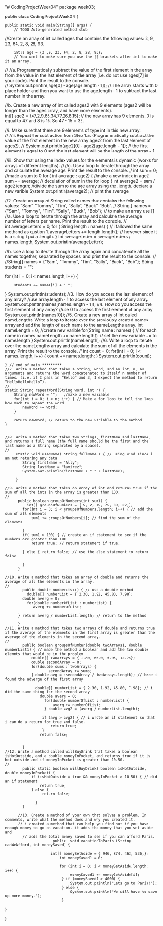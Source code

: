 "# CodingProjectWeek04"
package week03;

public class CodingProjectWeek04 {

	public static void main(String[] args) {
		// TODO Auto-generated method stub
//Create an array of int called ages that contains the following values: 3, 9, 23, 64, 2, 8, 28, 93.
		
		int[] age = {3 ,9, 23, 64, 2, 8, 28, 93}; 
		// You want to make sure you use the [] brackets after int to make it an array.
		
//
//a. Programmatically subtract the value of the first element in the array from the value in the last element of the array (i.e. do not use ages[7] in your code). Print the result to the console.  
//
		System.out.println( age[0] - age[age.length - 1]);
		// The array starts with 0 place holder and then you want to use the age.length - 1 to subtract the last number in the array.
		
//b. Create a new array of int called ages2 with 9 elements (ages2 will be longer than the ages array, and have more elements).  
	int[] age2 = {47,2,9,65,34,77,26,8,15}; // the new array has 9 elements. 0 is equal to 47 and 8 is 15. So 47 - 15 = 32.
		
		
//i. Make sure that there are 9 elements of type int in this new array.  
//
//ii. Repeat the subtraction from Step 1.a. (Programmatically subtract the value of the first element in the new array ages2 from the last element of ages2). 
//
	System.out.println(age2[0] - age2[age.length - 1]); // the first element is equal to 0 and the last element will be the length of the array - 1
	
//iii. Show that using the index values for the elements is dynamic (works for arrays of different lengths).
//
//c. Use a loop to iterate through the array and calculate the average age. Print the result to the console.
//
	int sum = 0; //made a sum to 0 
	for ( int average : age2) { //make a new index in age2 
		sum += average; // deculation of sum in the for loop 
	}
	int average2 = sum / age2.length; //divide the sum to the age array using the .length. declare a new varible 
	System.out.println(average2); // print the average 
	
	
//2. Create an array of String called names that contains the following values: “Sam”, “Tommy”, “Tim”, “Sally”, “Buck”, “Bob”.
//
	String[] names = {"Sam", "Tommy", "Tim", "Sally", "Buck", "Bob"}; // to make an array use []
//a. Use a loop to iterate through the array and calculate the average number of letters per name. Print the result to the console.
//  
	int averageLetters = 0; 
	for ( String length : names) { // i fallowed the same methond as qustion 1. 
		averageLetters += length.length(); // however since it is a string i put a .length.
	}
	    int averageLetter = averageLetters / names.length; 
	    System.out.println(averageLetter);
	
//b. Use a loop to iterate through the array again and concatenate all the names together, separated by spaces, and print the result to the console.
//
	//String[] names = {"Sam", "Tommy", "Tim", "Sally", "Buck", "Bob"}; 
    String students = "";

for (int i = 0; i < names.length; i++) {
    	 
    	students += names[i] + " ";
     
   } 
	  System.out.println(students);
//3. How do you access the last element of any array?
//use array.length - 1 to access the last element of any array.
	System.out.println(names[names.length - 1]);
//4. How do you access the first element of any array?
//use 0 to access the first element of any array
	System.out.println(names[0]);
//5. Create a new array of int called nameLengths. Write a loop to iterate over the previously created names array and add the length of each name to the nameLengths array.
  int nameLength = 0; //create new varible 
	for(String name : names) {  // for each name in names
		nameLength += name.length(); // set the new variable += to name.length
	} System.out.println(nameLength);
//6. Write a loop to iterate over the nameLengths array and calculate the sum of all the elements in the array. Print the result to the console.
//
         int count = 0; 
	 for(int i = 0; i < names.length; i++)
	 {
		 count += names.length; 
	 } System.out.println(count);
       

	} // end of main *********
	//7. Write a method that takes a String, word, and an int, n, as arguments and returns the word concatenated to itself n number of times. (i.e. if I pass in “Hello” and 3, I expect the method to return “HelloHelloHello”).
	//
	static String repeatWord(String word, int n) {
		String newWord = "";   //make a new variable 
		for(int i = 0; i < n; i++) { // Make a for loop to tell the loop how much to repeat the word
			newWord += word;
		}  
		
		return newWord; // return to the new variable to the method
	}
	    
	
	//8. Write a method that takes two Strings, firstName and lastName, and returns a full name (the full name should be the first and the last name as a String separated by a space).
	//
	     static void userName( String fullName ) { // using viod since i am not returing any data 
	    	String firstName = "Ally";
	    	String lastName = "Ramirez";
	    	System.out.println(firstName + " " + lastName);
	    
	     }
	
	//9. Write a method that takes an array of int and returns true if the sum of all the ints in the array is greater than 100.
	//
	      public boolean groupOfNumbers(int sum1) {
	    	  int[] groupsOfNumbers = { 5, 2, 15, 75, 39, 22,};  
	    	for(int i = 0; i < groupsOfNumbers.length; i++) { // add the sum of all elements
	    		sum1 += groupsOfNumbers[i]; // find the sum of the elements 
	    		
	    	}
			if( sum1 > 100) { // create an if statement to see if the numbers are greater than 100
				return true; // return statement if true. 
			
			} else { return false; // use the else statement to return false
				
			}
	      }
			
	//10. Write a method that takes an array of double and returns the average of all the elements in the array.
	//
	        public double numberList() { // use a double method 
	    	  double[] numberList = { 2.30, 1.92, 45.80, 7.98}; 
	    	double averg = 0;
	    	  for(double numberOfList : numberList) {
	    		 averg += numberOfList; 
	    		  
	      } return averg / numberList.length; // return to the method 
	      
	      }
	//11. Write a method that takes two arrays of double and returns true if the average of the elements in the first array is greater than the average of the elements in the second array.
	//
	        public boolean groupsOfNumber(double twoArrays1, double numberList1) { // made the method a boolean and add the two double elemnts that would be in the proplem 
	        	double[] twoArrays = { 1.80, 66.0, 5.95, 12.75}; 
	        	double secondArray = 0;  
	        	for(double sums : twoArrays) {
	        			secondArray += sums;
	        	} double avg = (secondArray / twoArrays.length); // here i found the adverge of the first array 
	        	
	        	  double[] numberList = { 2.30, 1.92, 45.80, 7.98}; // i did the same thing for the second array 
	     	    	double averg = 0;
	     	    	  for(double numberOfList : numberList) {
	     	    		  averg += numberOfList;
	     	    	  } double avg2 = (averg / numberList.length);
	        		
	        		 if (avg > avg2) { // i wrote an if statement so that i can do a return for true and false.
	        			 return true; 
	        		 }
					return false;
	        
	        	
	        }
	//12. Write a method called willBuyDrink that takes a boolean isHotOutside, and a double moneyInPocket, and returns true if it is hot outside and if moneyInPocket is greater than 10.50.
	//
	        public static boolean willBuyDrink( boolean isHotOutside, double moneyInPocket) {
	        	if (isHotOutside = true && moneyInPocket > 10.50) { // did an if statement 
	        		return true;
	        	} else {
	        		 return false;
	        		
	        	  }
	        }
	        
	      //13. Create a method of your own that solves a problem. In comments, write what the method does and why you created it.
          // i created a method that can help you find out if you have enough money to go on vacation. it adds the money that you set aside and
	        // adds the total money saved to see if you can afford Paris. 
                          public  void vacationToParis (String canWeAfford, int moneySaved) {
                      
                         int[] moneySetAside = { 946, 874, 463, 536,}; 
                        	 int moneySaved1 = 0;
                        	
                        	 for (int i = 0; i < moneySetAside.length; i++) {
                        		  moneySaved1 += moneySetAside[i]; 
                        	  } if (moneySaved1 > 4000) {
                        		  System.out.println("Lets go to Paris!");
                        	  } else {
                        		  System.out.println("We will have to save up more money.");
                        	  }





}

}









